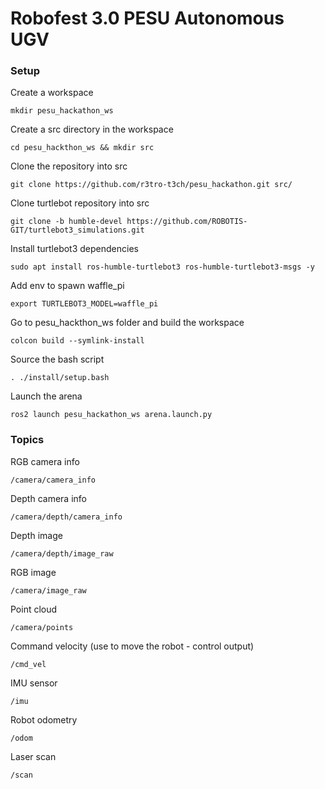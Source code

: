 # Robofest 3.0 PESU Autonomous UGV

### Setup

Create a workspace 

`mkdir pesu_hackathon_ws`

Create a src directory in the workspace 

`cd pesu_hackthon_ws && mkdir src`

Clone the repository into src

`git clone https://github.com/r3tro-t3ch/pesu_hackathon.git src/`

Clone turtlebot repository into src

`git clone -b humble-devel https://github.com/ROBOTIS-GIT/turtlebot3_simulations.git`

Install turtlebot3 dependencies

`sudo apt install ros-humble-turtlebot3 ros-humble-turtlebot3-msgs -y`


Add env to spawn waffle_pi

`export TURTLEBOT3_MODEL=waffle_pi`

Go to pesu_hackthon_ws folder and build the workspace

`colcon build --symlink-install`

Source the bash script

`. ./install/setup.bash`

Launch the arena

`ros2 launch pesu_hackathon_ws arena.launch.py`

### Topics

RGB camera info

`/camera/camera_info`

Depth camera info

`/camera/depth/camera_info`

Depth image

`/camera/depth/image_raw`

RGB image

`/camera/image_raw`

Point cloud

`/camera/points`

Command velocity (use to move the robot - control output)

`/cmd_vel`

IMU sensor

`/imu`

Robot odometry

`/odom`

Laser scan

`/scan`
